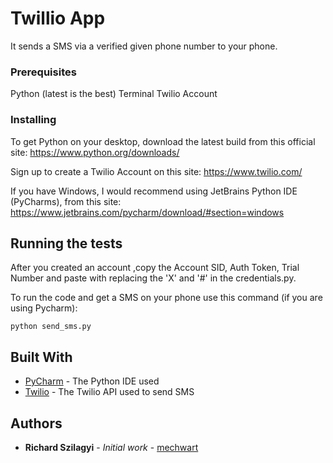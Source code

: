 # Twillio App

It sends a SMS via a verified given phone number to your phone.

### Prerequisites

Python (latest is the best)
Terminal
Twilio Account 

### Installing

To get Python on your desktop, download the latest build from this official site:
https://www.python.org/downloads/

Sign up to create a Twilio Account on this site: 
https://www.twilio.com/

If you have Windows, I would recommend using JetBrains Python IDE (PyCharms), from this site:
https://www.jetbrains.com/pycharm/download/#section=windows

## Running the tests

After you created an account ,copy the Account SID, Auth Token, Trial Number and paste with replacing the 'X' and '#'  in the credentials.py.

To run the code and get a SMS on your phone use this command (if you are using Pycharm):
```
python send_sms.py
```
## Built With

* [PyCharm](https://www.jetbrains.com/pycharm/) - The Python IDE used
* [Twilio](https://www.twilio.com/) - The Twilio API used to send SMS

## Authors

* **Richard Szilagyi** - *Initial work* - [mechwart](https://github.com/mechwart)

